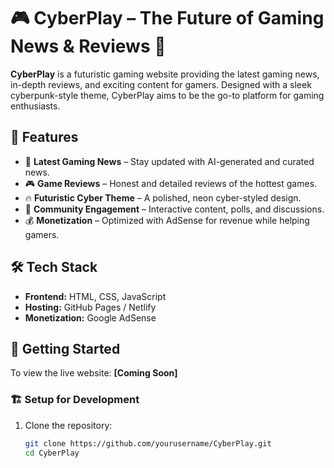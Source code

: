 # 🎮 CyberPlay – The Future of Gaming News & Reviews 🚀  

**CyberPlay** is a futuristic gaming website providing the latest gaming news, in-depth reviews, and exciting content for gamers. Designed with a sleek cyberpunk-style theme, CyberPlay aims to be the go-to platform for gaming enthusiasts.  

## 🌟 Features  

- 📰 **Latest Gaming News** – Stay updated with AI-generated and curated news.  
- 🎮 **Game Reviews** – Honest and detailed reviews of the hottest games.  
- 🔥 **Futuristic Cyber Theme** – A polished, neon cyber-styled design.  
- 💬 **Community Engagement** – Interactive content, polls, and discussions.  
- 💰 **Monetization** – Optimized with AdSense for revenue while helping gamers.  

## 🛠️ Tech Stack  

- **Frontend:** HTML, CSS, JavaScript  
- **Hosting:** GitHub Pages / Netlify  
- **Monetization:** Google AdSense  

## 🚀 Getting Started  

To view the live website: **[Coming Soon]**  

### 🏗️ Setup for Development  

1. Clone the repository:  
   ```bash
   git clone https://github.com/yourusername/CyberPlay.git
   cd CyberPlay
